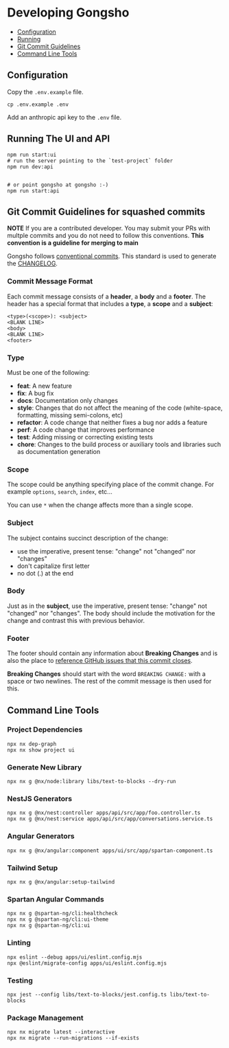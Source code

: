 # Developing Gongsho

- [Configuration](#configuration)
- [Running](#running-the-ui-and-api)
- [Git Commit Guidelines](#git-commit-guidelines)
- [Command Line Tools](#command-line-tools)

## Configuration

Copy the `.env.example` file.

```shell
cp .env.example .env
```

Add an anthropic api key to the `.env` file.

## Running The UI and API

```shell
npm run start:ui
# run the server pointing to the `test-project` folder
npm run dev:api


# or point gongsho at gongsho :-)
npm run start:api
```

## Git Commit Guidelines for squashed commits

**NOTE** If you are a contributed developer. You may submit your PRs with multple commits and you do not need to follow this conventions.
**This convention is a guideline for merging to main**

Gongsho follows [conventional commits](conventional-commits). This standard is used to generate the [CHANGELOG](CHANGELOG).

### Commit Message Format

Each commit message consists of a **header**, a **body** and a **footer**. The header has a special format that includes a **type**, a **scope** and a **subject**:

```
<type>(<scope>): <subject>
<BLANK LINE>
<body>
<BLANK LINE>
<footer>
```

### Type

Must be one of the following:

- **feat**: A new feature
- **fix**: A bug fix
- **docs**: Documentation only changes
- **style**: Changes that do not affect the meaning of the code (white-space, formatting, missing
  semi-colons, etc)
- **refactor**: A code change that neither fixes a bug nor adds a feature
- **perf**: A code change that improves performance
- **test**: Adding missing or correcting existing tests
- **chore**: Changes to the build process or auxiliary tools and libraries such as documentation
  generation

### Scope

The scope could be anything specifying place of the commit change. For example `options`,
`search`, `index`, etc...

You can use `*` when the change affects more than a single scope.

### Subject

The subject contains succinct description of the change:

- use the imperative, present tense: "change" not "changed" nor "changes"
- don't capitalize first letter
- no dot (.) at the end

### Body

Just as in the **subject**, use the imperative, present tense: "change" not "changed" nor "changes". The body should include the motivation for the change and contrast this with previous behavior.

### Footer

The footer should contain any information about **Breaking Changes** and is also the place to [reference GitHub issues that this commit closes][closing-issues].

**Breaking Changes** should start with the word `BREAKING CHANGE:` with a space or two newlines. The rest of the commit message is then used for this.

## Command Line Tools

### Project Dependencies

```shell
npx nx dep-graph
npx nx show project ui
```

### Generate New Library

```shell
npx nx g @nx/node:library libs/text-to-blocks --dry-run
```

### NestJS Generators

```shell
npx nx g @nx/nest:controller apps/api/src/app/foo.controller.ts
npx nx g @nx/nest:service apps/api/src/app/conversations.service.ts
```

### Angular Generators

```shell
npx nx g @nx/angular:component apps/ui/src/app/spartan-component.ts
```

### Tailwind Setup

```shell
npx nx g @nx/angular:setup-tailwind
```

### Spartan Angular Commands

```shell
npx nx g @spartan-ng/cli:healthcheck
npx nx g @spartan-ng/cli:ui-theme
npx nx g @spartan-ng/cli:ui
```

### Linting

```shell
npx eslint --debug apps/ui/eslint.config.mjs
npx @eslint/migrate-config apps/ui/eslint.config.mjs
```

### Testing

```shell
npx jest --config libs/text-to-blocks/jest.config.ts libs/text-to-blocks
```

### Package Management

```shell
npx nx migrate latest --interactive
npx nx migrate --run-migrations --if-exists
```

[closing-issues]: https://help.github.com/articles/closing-issues-via-commit-messages/
[conventional-commits]: https://www.conventionalcommits.org/en/v1.0.0-beta.2/
[changelog]: CHANGELOG.md
